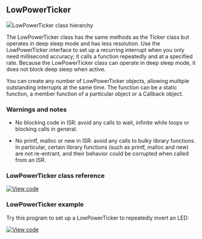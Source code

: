 ## LowPowerTicker

<span class="images">![](https://os.mbed.com/docs/v5.9/mbed-os-api-doxy/classmbed_1_1_low_power_ticker.png)<span>LowPowerTicker class hierarchy</span></span>

The LowPowerTicker class has the same methods as the Ticker class but operates in deep sleep mode and has less resolution. Use the LowPowerTicker interface to set up a recurring interrupt when you only need millisecond accuracy; it calls a function repeatedly and at a specified rate. Because the LowPowerTicker class can operate in deep sleep mode, it does not block deep sleep when active.

You can create any number of LowPowerTicker objects, allowing multiple outstanding interrupts at the same time. The function can be a static function, a member function of a particular object or a Callback object.

### Warnings and notes

- No blocking code in ISR: avoid any calls to wait, infinite while loops or blocking calls in general.

- No printf, malloc or new in ISR: avoid any calls to bulky library functions. In particular, certain library functions (such as printf, malloc and new) are not re-entrant, and their behavior could be corrupted when called from an ISR.

### LowPowerTicker class reference

[![View code](https://www.mbed.com/embed/?type=library)](http://os.mbed.com/docs/v5.9/mbed-os-api-doxy/classmbed_1_1_low_power_ticker.html)

### LowPowerTicker example

Try this program to set up a LowPowerTicker to repeatedly invert an LED:

[![View code](https://www.mbed.com/embed/?url=https://os.mbed.com/teams/mbed_example/code/LowPowerTicker_HelloWorld/)](https://os.mbed.com/teams/mbed_example/code/LowPowerTicker_HelloWorld/file/3ef1e3fe0d3b/main.cpp)
